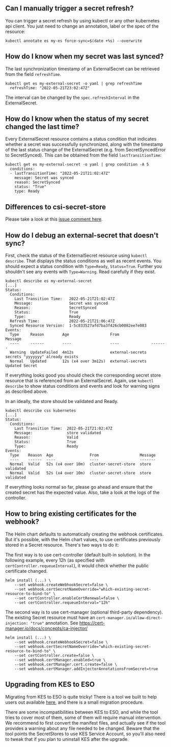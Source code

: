 ## Can I manually trigger a secret refresh?

You can trigger a secret refresh by using kubectl or any other kubernetes api client.
You just need to change an annotation, label or the spec of the resource:

```
kubectl annotate es my-es force-sync=$(date +%s) --overwrite
```

## How do I know when my secret was last synced?


The last synchronization timestamp of an ExternalSecret can be retrieved from the field `refreshTime`. 

```
kubectl get es my-external-secret -o yaml | grep refreshTime
  refreshTime: "2022-05-21T23:02:47Z"
```

The interval can be changed by the `spec.refreshInterval` in the ExternalSecret.

## How do I know when the status of my secret changed the last time?

Every ExternalSecret resource contains a status condition that indicates whether a secret was successfully synchronized, along with the timestamp of the last status change of the ExternalSecret (e.g. from SecretSyncedError to SecretSynced). This can be obtained from the field `lastTransitionTime`:

```
kubectl get es my-external-secret -o yaml | grep condition -A 5
  conditions:
  - lastTransitionTime: "2022-05-21T21:02:47Z"
    message: Secret was synced
    reason: SecretSynced
    status: "True"
    type: Ready
```

## Differences to csi-secret-store
Please take a look at this [issue comment here](https://github.com/external-secrets/external-secrets/issues/478#issuecomment-964413129).

## How do I debug an external-secret that doesn't sync?

First, check the status of the ExternalSecret resource using `kubectl describe`. That displays the status conditions as well as recent events.
You should expect a status condition with `Type=Ready`, `Status=True`. Further you shouldn't see any events with `Type=Warning`. Read carefully if they exist.

```
kubectl describe es my-external-secret
[...]
Status:
  Conditions:
    Last Transition Time:   2022-05-21T21:02:47Z
    Message:                Secret was synced
    Reason:                 SecretSynced
    Status:                 True
    Type:                   Ready
  Refresh Time:             2022-05-21T21:06:47Z
  Synced Resource Version:  1-5c833527afd7ba3f426cb0082ee7e083
Events:
  Type     Reason        Age                  From              Message
  ----     ------        ----                 ----              -------
  Warning  UpdateFailed  4m12s                external-secrets  secrets "yyyyyyy" already exists
  Normal   Updated       12s (x4 over 3m12s)  external-secrets  Updated Secret
```

If everything looks good you should check the corresponding secret store resource that is referenced from an ExternalSecret. Again, use `kubectl describe` to show status conditions and events and look for warning signs as described above.

In an ideally, the store should be validated and Ready.

```
kubectl describe css kubernetes
[...]
Status:
  Conditions:
    Last Transition Time:  2022-05-21T21:02:47Z
    Message:               store validated
    Reason:                Valid
    Status:                True
    Type:                  Ready
Events:
  Type    Reason  Age                From                  Message
  ----    ------  ----               ----                  -------
  Normal  Valid   52s (x4 over 10m)  cluster-secret-store  store validated
  Normal  Valid   52s (x4 over 10m)  cluster-secret-store  store validated
```

If everything looks normal so far, please go ahead and ensure that the created secret has the expected value. Also, take a look at the logs of the controller.

## How to bring existing certificates for the webhook?

The Helm chart defaults to automatically creating the webhook certificates. But it's possible, with the Helm chart values, to use certificates previously stored in a Secret resource. There's two ways to do it:

The first way is to use cert-controller (default built-in solution). In the following example, every 12h (as specified with `certController.requeueInterval`), it would check whether the public certificate changed.

```
helm install (...) \
    --set webhook.createWebhookSecret=false \
    --set webhook.certSecretNameOverride="which-existing-secret-resource-to-bind-to" \
    --set certController.enableCertRenewal=false \
    --set certController.requeueInterval="12h"
```

The second way is to use cert-manager (optional third-party dependency). The existing Secret resource must have an `cert-manager.io/allow-direct-injection: "true"` annotation. See <https://cert-manager.io/docs/concepts/ca-injector/>

```
helm install (...) \
    --set webhook.createWebhookSecret=false \
    --set webhook.certSecretNameOverride="which-existing-secret-resource-to-bind-to" \
    --set certController.create=false \
    --set webhook.certManager.enabled=true \
    --set webhook.certManager.cert.create=false \
    --set webhook.certManager.addInjectorAnnotationsFromSecret=true
```

## Upgrading from KES to ESO

Migrating from KES to ESO is quite tricky! There is a tool we built to help users out available [here](https://github.com/external-secrets/kes-to-eso), and there is a small migration procedure.

There are some incompatibilities between KES to ESO, and while the tool tries to cover most of them, some of them will require manual intervention. We recommend to first convert the manifest files, and actually see if the tool provides a warning about any file needed to be changed.
Beware that the tool points the SecretStores to use KES Service Account, so you'll also need to tweak that if you plan to uninstall KES after the upgrade.



